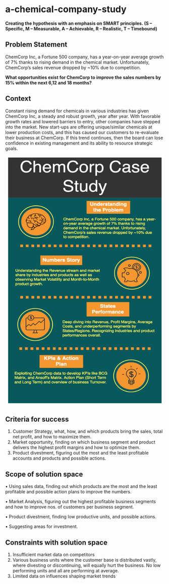 # a-chemical-company-study

<b> Creating the hypothesis with an emphasis on SMART principles. (S – Specific, M – Measurable, A – Achievable, R – Realistic, T – Timebound)</b>

## Problem Statement
ChemCorp Inc, a Fortune 500 company, has a year-on-year average growth of 7% thanks to rising demand in the chemical market. 
Unfortunately, ChemCorp’s sales revenue dropped by ~10% due to competition. 

<b> What opportunities exist for ChemCorp to improve the sales numbers by 15% within the next 6,12 and 18 months? </b>

## Context
Constant rising demand for chemicals in various industries has given ChemCorp Inc, a steady and robust growth, year after year. With favorable growth rates and lowered barriers to entry, other companies have stepped into the market. New start-ups are offering unique/similar chemicals at lower production costs, and this has caused our customers to re-evaluate their business at ChemCorp. If this trend continues, then the board can lose confidence in existing management and its ability to resource strategic goals. 



<p align="center">
  <img 
    src="https://github.com/pgoswami3/chemcorp-study/blob/master/Untitled%20Diagram(1).jpg" 
    width="500" 
    height="790" 
  />
</p>



## Criteria for success
1) Customer Strategy, what, how, and which products bring the sales, total net profit, and how to maximize them.
2) Market opportunity, finding on which business segment and product delivers the highest profit margins and how to optimize them.
3) Product divestment, figuring out the most and the least profitable accounts and products and possible actions.

## Scope of solution space
• Using sales data, finding out which products are the most and the least profitable and possible action plans to improve the numbers. 

• Market Analysis, figuring out the highest profitable business segments and how to improve nos. of customers per business segment.

• Product divestment, finding low productive units, and possible actions.

• Suggesting areas for investment. 

## Constraints with solution space

1) Insufficient market data on competitors
2) Various business units where the customer base is distributed vastly, where divesting or discontinuing, will equally hurt the business. No low performing units and all are performing at average.
3) Limited data on influences shaping market trends

##
